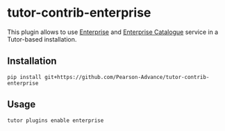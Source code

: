 # tutor-contrib-enterprise

This plugin allows to use [Enterprise](https://github.com/openedx/edx-enterprise) and [Enterprise Catalogue](https://github.com/openedx/enterprise-catalog) service in a Tutor-based installation.

## Installation

    pip install git+https://github.com/Pearson-Advance/tutor-contrib-enterprise

## Usage

    tutor plugins enable enterprise
